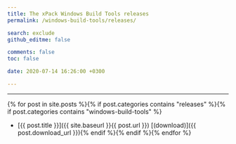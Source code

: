 ```yaml
---
title: The xPack Windows Build Tools releases
permalink: /windows-build-tools/releases/

search: exclude
github_editme: false

comments: false
toc: false

date: 2020-07-14 16:26:00 +0300

---
```


___
{% for post in site.posts %}{% if post.categories contains "releases" %}{% if post.categories contains "windows-build-tools" %}
* [{{ post.title }}]({{ site.baseurl }}{{ post.url }}) [(download)]({{ post.download_url }}){% endif %}{% endif %}{% endfor %}

